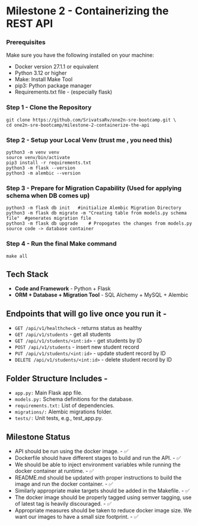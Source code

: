 # Milestone 2 - Containerizing the REST API

### Prerequisites
Make sure you have the following installed on your machine:
- Docker version 27.1.1 or equivalent 
- Python 3.12 or higher
- Make: Install Make Tool 
- pip3: Python package manager
- Requirements.txt file - (especially flask)

### Step 1 - Clone the Repository 
```
git clone https://github.com/SrivatsaRv/one2n-sre-bootcamp.git \
cd one2n-sre-bootcamp/milestone-2-containerize-the-api
```

### Step 2 - Setup your Local Venv (trust me , you need this)

```
python3 -m venv venv
source venv/bin/activate
pip3 install -r requirements.txt
python3 -m flask --version
python3 -m alembic --version
```

### Step 3 - Prepare for Migration Capability (Used for applying schema when DB comes up)
```
python3 -m flask db init   #initialize Alembic Migration Directory
python3 -m flask db migrate -m "Creating table from models.py schema file"  #generates migration file
python3 -m flask db upgrade    # Propogates the changes from models.py source code -> database container
```

### Step 4 - Run the final Make command 
```
make all
```

## Tech Stack
- **Code and Framework** - Python + Flask
- **ORM + Database + Migration Tool**  - SQL Alchemy + MySQL + Alembic 


## Endpoints that will go live once you run it - 
- `GET /api/v1/healthcheck` - returns status as healthy
- `GET /api/v1/students` - get all students
- `GET /api/v1/students/<int:id>` - get students by ID
- `POST /api/v1/students` - insert new student record
- `PUT /api/v1/students/<int:id>` - update student record by ID
- `DELETE /api/v1/students/<int:id>` - delete student record by ID

## Folder Structure Includes - 
- `app.py:` Main Flask app file.
- `models.py:` Schema definitions for the database.
- `requirements.txt:` List of dependencies.
- `migrations/:` Alembic migrations folder.
- `tests/:` Unit tests, e.g., test_app.py.

## Milestone Status 
- API should be run using the docker image. - ✅
- Dockerfile should have different stages to build and run the API. - ✅
- We should be able to inject environment variables while running the docker container at runtime. - ✅
- README.md should be updated with proper instructions to build the image and run the docker container. - ✅
- Similarly appropriate make targets should be added in the Makefile. - ✅
- The docker image should be properly tagged using semver tagging, use of latest tag is heavily discouraged. - ✅
- Appropriate measures should be taken to reduce docker image size. We want our images to have a small size footprint. - ✅
